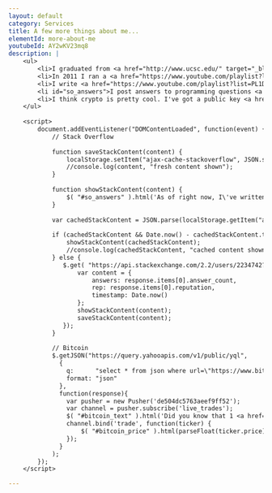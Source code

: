 ```yaml
---
layout: default
category: Services
title: A few more things about me...
elementId: more-about-me
youtubeId: AY2wKV23mq8
description: |
    <ul>
        <li>I graduated from <a href="http://www.ucsc.edu/" target="_blank">UC Santa Cruz</a> in 2014 with a B.S. in Computer Science: Game Design (highest honors).</li>
        <li>In 2011 I ran a <a href="https://www.youtube.com/playlist?list=PL15E0AC4F7B0CD8BA" target="_blank">Minecraft YouTube channel</a> that got 9 million views, and I was invited to Minecon.</li>
        <li>I write <a href="https://www.youtube.com/playlist?list=PL1D1B1B84D3BE770D" target="_blank">music for virtual orchestra</a> in my spare time. I also <a href="https://www.youtube.com/playlist?list=PL93Ao-kXHQuUVcQDf2llrR_YAUGr8x9uZ" target="_blank">punch custom music boxes</a>.</li>
        <li id="so_answers">I post answers to programming questions <a href="https://stackoverflow.com/users/2234742/maximillian-laumeister">on Stack Overflow</a> in my free time.</li>
        <li>I think crypto is pretty cool. I've got a public key <a href="https://keybase.io/maxlaumeister" target="_blank">hosted here</a>, if you're that kind of person too. <span id="bitcoin_text"></span></li>
    </ul>
    
    <script>
        document.addEventListener("DOMContentLoaded", function(event) { 
            // Stack Overflow
            
            function saveStackContent(content) {
                localStorage.setItem("ajax-cache-stackoverflow", JSON.stringify(content));
                //console.log(content, "fresh content shown");
            }
            
            function showStackContent(content) {
                $( "#so_answers" ).html('As of right now, I\'ve written <a href="https://stackoverflow.com/users/2234742/maximillian-laumeister?tab=answers&sort=votes"><span id="so_answers">' + content.answers + '</span> answers on Stack Overflow</a>. This has earned me ' + content.rep + ' reputation on the site.');
            }
            
            var cachedStackContent = JSON.parse(localStorage.getItem("ajax-cache-stackoverflow"));
            
            if (cachedStackContent && Date.now() - cachedStackContent.timestamp < 3600000) { // Less than 1 hour
                showStackContent(cachedStackContent);
                //console.log(cachedStackContent, "cached content shown");
            } else {
               $.get( "https://api.stackexchange.com/2.2/users/2234742?order=desc&sort=reputation&site=stackoverflow&filter=!)M..5B5Ix0do(PQh", function( response ) {
                   var content = {
                       answers: response.items[0].answer_count,
                       rep: response.items[0].reputation,
                       timestamp: Date.now()
                   };
                   showStackContent(content);
                   saveStackContent(content);
               });
            }
            
            // Bitcoin
            $.getJSON("https://query.yahooapis.com/v1/public/yql",
              {
                q:      "select * from json where url=\"https://www.bitstamp.net/api/ticker/\"",
                format: "json"
              },
              function(response){
                var pusher = new Pusher('de504dc5763aeef9ff52');
                var channel = pusher.subscribe('live_trades');
                $( "#bitcoin_text" ).html('Did you know that 1 <a href="https://bitcoin.org/en/">Bitcoin</a> is currently worth $<span id="bitcoin_price">' + parseFloat(response.query.results.json.last).toFixed(2) + '</span>?');
                channel.bind('trade', function(ticker) {
                    $( "#bitcoin_price" ).html(parseFloat(ticker.price).toFixed(2));
                });
              }
            );
        });
    </script>

---
```

